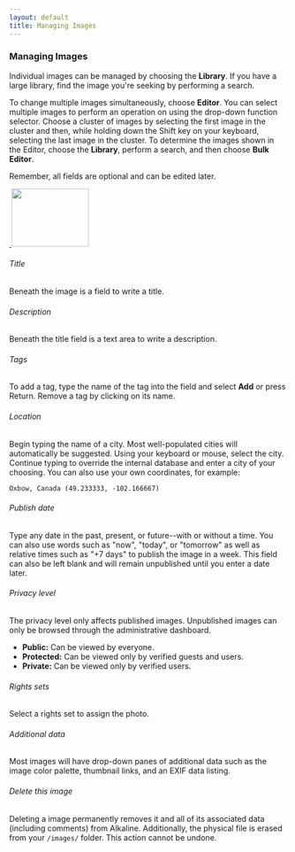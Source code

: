 ```yaml
---
layout: default
title: Managing Images
---
```


### Managing Images

Individual images can be managed by choosing the **Library**. If you have a large library, find the image you're seeking by performing a search.

To change multiple images simultaneously, choose **Editor**. You can select multiple images to perform an operation on using the drop-down function selector. Choose a cluster of images by selecting the first image in the cluster and then, while holding down the Shift key on your keyboard, selecting the last image in the cluster. To determine the images shown in the Editor, choose the **Library**, perform a search, and then choose **Bulk Editor**.

Remember, all fields are optional and can be edited later.

<a href="./images/features/screen3_l.jpg" class="zoom screen_box">
	<img src="./images/zoom.png" alt="" class="zoom_icon" />
	<img src="./images/features/screen3.jpg" alt="" width="140" height="105" class="screen_s" />
</a>

###### Title

Beneath the image is a field to write a title.

###### Description

Beneath the title field is a text area to write a description.

###### Tags

To add a tag, type the name of the tag into the field and select **Add** or press Return. Remove a tag by clicking on its name.

###### Location

Begin typing the name of a city. Most well-populated cities will automatically be suggested. Using your keyboard or mouse, select the city. Continue typing to override the internal database and enter a city of your choosing. You can also use your own coordinates, for example:

	Oxbow, Canada (49.233333, -102.166667)

###### Publish date

Type any date in the past, present, or future--with or without a time. You can also use words such as "now", "today", or "tomorrow" as well as relative times such as "+7 days" to publish the image in a week. This field can also be left blank and will remain unpublished until you enter a date later.

###### Privacy level

The privacy level only affects published images. Unpublished images can only be browsed through the administrative dashboard.

- **Public:** Can be viewed by everyone.
- **Protected:** Can be viewed only by verified guests and users.
- **Private:** Can be viewed only by verified users.

###### Rights sets

Select a rights set to assign the photo.

###### Additional data

Most images will have drop-down panes of additional data such as the image color palette, thumbnail links, and an EXIF data listing.

###### Delete this image

Deleting a image permanently removes it and all of its associated data (including comments) from Alkaline. Additionally, the physical file is erased from your `/images/` folder. This action cannot be undone.
